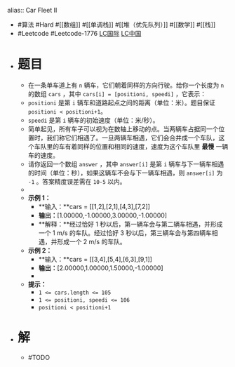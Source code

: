 alias:: Car Fleet II
- #算法 #Hard #[[数组]] #[[单调栈]] #[[堆（优先队列）]] #[[数学]] #[[栈]]
- #Leetcode #Leetcode-1776 [LC国际](https://leetcode.com/problems/car-fleet-ii/) [LC中国](https://leetcode.cn/problems/car-fleet-ii/)
- # 题目
	- 在一条单车道上有 `n` 辆车，它们朝着同样的方向行驶。给你一个长度为 `n` 的数组 `cars` ，其中 `cars[i] = [positioni, speedi]` ，它表示：
	- `positioni` 是第 `i` 辆车和道路起点之间的距离（单位：米）。题目保证 `positioni < positioni+1`。
	- `speedi` 是第 `i` 辆车的初始速度（单位：米/秒）。
	- 简单起见，所有车子可以视为在数轴上移动的点。当两辆车占据同一个位置时，我们称它们相遇了。一旦两辆车相遇，它们会合并成一个车队，这个车队里的车有着同样的位置和相同的速度，速度为这个车队里 **最慢** 一辆车的速度。
	- 请你返回一个数组 `answer` ，其中 `answer[i]` 是第 `i` 辆车与下一辆车相遇的时间（单位：秒），如果这辆车不会与下一辆车相遇，则 `answer[i]` 为 `-1` 。答案精度误差需在 `10-5` 以内。
	-
	- **示例 1：**
		- **输入：**cars = [[1,2],[2,1],[4,3],[7,2]]
		- **输出：**[1.00000,-1.00000,3.00000,-1.00000]
		- **解释：**经过恰好 1 秒以后，第一辆车会与第二辆车相遇，并形成一个 1 m/s 的车队。经过恰好 3 秒以后，第三辆车会与第四辆车相遇，并形成一个 2 m/s 的车队。
	- **示例 2：**
		- **输入：**cars = [[3,4],[5,4],[6,3],[9,1]]
		- **输出：**[2.00000,1.00000,1.50000,-1.00000]
		-
	- **提示：**
		- `1 <= cars.length <= 105`
		- `1 <= positioni, speedi <= 106`
		- `positioni < positioni+1`
- # 解
	- #TODO